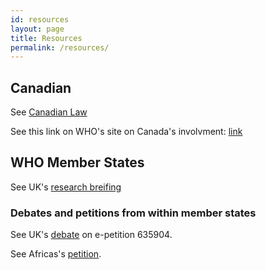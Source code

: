 ```yaml
---
id: resources
layout: page
title: Resources
permalink: /resources/
--- 
```


## Canadian

See [Canadian Law](/law/can/resources)

See this link on WHO's site on Canada's involvment: [link](https://www.who.int/about/funding/contributors/can)

## WHO Member States

See UK's [research breifing](https://commonslibrary.parliament.uk/research-briefings/cbp-9550/)


### Debates and petitions from within member states

See UK's [debate](https://www.theyworkforyou.com/whall/?id=2023-12-18a.419.0) on e-petition 635904.

See Africas's [petition](https://www.change.org/p/withdraw-draft-who-pandemic-treaty-amendments-to-the-international-health-regulations). 

<!--
## Funders to the WHO

TODO

## Groups Of Experts

TODO
-->
